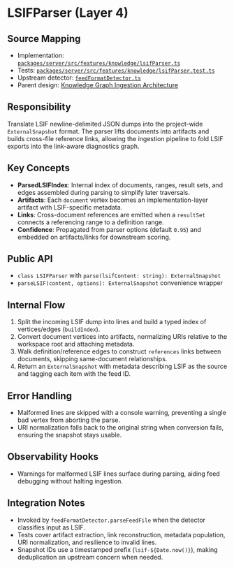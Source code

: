 # LSIFParser (Layer 4)

## Source Mapping
- Implementation: [`packages/server/src/features/knowledge/lsifParser.ts`](../../../packages/server/src/features/knowledge/lsifParser.ts)
- Tests: [`packages/server/src/features/knowledge/lsifParser.test.ts`](../../../packages/server/src/features/knowledge/lsifParser.test.ts)
- Upstream detector: [`feedFormatDetector.ts`](../../../packages/server/src/features/knowledge/feedFormatDetector.ts)
- Parent design: [Knowledge Graph Ingestion Architecture](../knowledge-graph-ingestion.mdmd.md)

## Responsibility
Translate LSIF newline-delimited JSON dumps into the project-wide `ExternalSnapshot` format. The parser lifts documents into artifacts and builds cross-file reference links, allowing the ingestion pipeline to fold LSIF exports into the link-aware diagnostics graph.

## Key Concepts
- **ParsedLSIFIndex**: Internal index of documents, ranges, result sets, and edges assembled during parsing to simplify later traversals.
- **Artifacts**: Each `document` vertex becomes an implementation-layer artifact with LSIF-specific metadata.
- **Links**: Cross-document references are emitted when a `resultSet` connects a referencing range to a definition range.
- **Confidence**: Propagated from parser options (default `0.95`) and embedded on artifacts/links for downstream scoring.

## Public API
- `class LSIFParser` with `parse(lsifContent: string): ExternalSnapshot`
- `parseLSIF(content, options): ExternalSnapshot` convenience wrapper

## Internal Flow
1. Split the incoming LSIF dump into lines and build a typed index of vertices/edges (`buildIndex`).
2. Convert document vertices into artifacts, normalizing URIs relative to the workspace root and attaching metadata.
3. Walk definition/reference edges to construct `references` links between documents, skipping same-document relationships.
4. Return an `ExternalSnapshot` with metadata describing LSIF as the source and tagging each item with the feed ID.

## Error Handling
- Malformed lines are skipped with a console warning, preventing a single bad vertex from aborting the parse.
- URI normalization falls back to the original string when conversion fails, ensuring the snapshot stays usable.

## Observability Hooks
- Warnings for malformed LSIF lines surface during parsing, aiding feed debugging without halting ingestion.

## Integration Notes
- Invoked by `feedFormatDetector.parseFeedFile` when the detector classifies input as LSIF.
- Tests cover artifact extraction, link reconstruction, metadata population, URI normalization, and resilience to invalid lines.
- Snapshot IDs use a timestamped prefix (`lsif-${Date.now()}`), making deduplication an upstream concern when needed.
